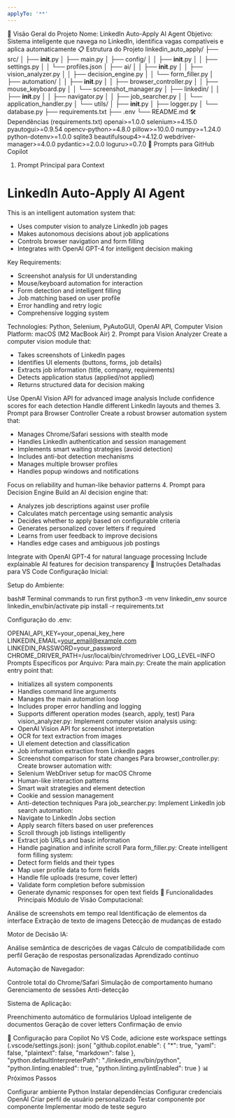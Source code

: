 ```yaml
---
applyTo: '**'
---
```

🎯 Visão Geral do Projeto
Nome: LinkedIn Auto-Apply AI Agent
Objetivo: Sistema inteligente que navega no LinkedIn, identifica vagas compatíveis e aplica automaticamente
📋 Estrutura do Projeto
linkedin_auto_apply/
├── src/
│   ├── __init__.py
│   ├── main.py
│   ├── config/
│   │   ├── __init__.py
│   │   ├── settings.py
│   │   └── profiles.json
│   ├── ai/
│   │   ├── __init__.py
│   │   ├── vision_analyzer.py
│   │   ├── decision_engine.py
│   │   └── form_filler.py
│   ├── automation/
│   │   ├── __init__.py
│   │   ├── browser_controller.py
│   │   ├── mouse_keyboard.py
│   │   └── screenshot_manager.py
│   ├── linkedin/
│   │   ├── __init__.py
│   │   ├── navigator.py
│   │   ├── job_searcher.py
│   │   └── application_handler.py
│   └── utils/
│       ├── __init__.py
│       ├── logger.py
│       └── database.py
├── requirements.txt
├── .env
└── README.md
🛠 Dependências (requirements.txt)
openai>=1.0.0
selenium>=4.15.0
pyautogui>=0.9.54
opencv-python>=4.8.0
pillow>=10.0.0
numpy>=1.24.0
python-dotenv>=1.0.0
sqlite3
beautifulsoup4>=4.12.0
webdriver-manager>=4.0.0
pydantic>=2.0.0
loguru>=0.7.0
🚀 Prompts para GitHub Copilot
1. Prompt Principal para Context
# LinkedIn Auto-Apply AI Agent

This is an intelligent automation system that:
- Uses computer vision to analyze LinkedIn job pages
- Makes autonomous decisions about job applications
- Controls browser navigation and form filling
- Integrates with OpenAI GPT-4 for intelligent decision making

Key Requirements:
- Screenshot analysis for UI understanding
- Mouse/keyboard automation for interaction
- Form detection and intelligent filling
- Job matching based on user profile
- Error handling and retry logic
- Comprehensive logging system

Technologies: Python, Selenium, PyAutoGUI, OpenAI API, Computer Vision
Platform: macOS (M2 MacBook Air)
2. Prompt para Vision Analyzer
Create a computer vision module that:
- Takes screenshots of LinkedIn pages
- Identifies UI elements (buttons, forms, job details)
- Extracts job information (title, company, requirements)
- Detects application status (applied/not applied)
- Returns structured data for decision making

Use OpenAI Vision API for advanced image analysis
Include confidence scores for each detection
Handle different LinkedIn layouts and themes
3. Prompt para Browser Controller
Create a robust browser automation system that:
- Manages Chrome/Safari sessions with stealth mode
- Handles LinkedIn authentication and session management
- Implements smart waiting strategies (avoid detection)
- Includes anti-bot detection mechanisms
- Manages multiple browser profiles
- Handles popup windows and notifications

Focus on reliability and human-like behavior patterns
4. Prompt para Decision Engine
Build an AI decision engine that:
- Analyzes job descriptions against user profile
- Calculates match percentage using semantic analysis
- Decides whether to apply based on configurable criteria
- Generates personalized cover letters if required
- Learns from user feedback to improve decisions
- Handles edge cases and ambiguous job postings

Integrate with OpenAI GPT-4 for natural language processing
Include explainable AI features for decision transparency
📝 Instruções Detalhadas para VS Code
Configuração Inicial:

Setup do Ambiente:

bash# Terminal commands to run first
python3 -m venv linkedin_env
source linkedin_env/bin/activate
pip install -r requirements.txt

Configuração do .env:

OPENAI_API_KEY=your_openai_key_here
LINKEDIN_EMAIL=your_email@example.com
LINKEDIN_PASSWORD=your_password
CHROME_DRIVER_PATH=/usr/local/bin/chromedriver
LOG_LEVEL=INFO
Prompts Específicos por Arquivo:
Para main.py:
Create the main application entry point that:
- Initializes all system components
- Handles command line arguments
- Manages the main automation loop
- Includes proper error handling and logging
- Supports different operation modes (search, apply, test)
Para vision_analyzer.py:
Implement computer vision analysis using:
- OpenAI Vision API for screenshot interpretation
- OCR for text extraction from images
- UI element detection and classification
- Job information extraction from LinkedIn pages
- Screenshot comparison for state changes
Para browser_controller.py:
Create browser automation with:
- Selenium WebDriver setup for macOS Chrome
- Human-like interaction patterns
- Smart wait strategies and element detection
- Cookie and session management
- Anti-detection techniques
Para job_searcher.py:
Implement LinkedIn job search automation:
- Navigate to LinkedIn Jobs section
- Apply search filters based on user preferences
- Scroll through job listings intelligently
- Extract job URLs and basic information
- Handle pagination and infinite scroll
Para form_filler.py:
Create intelligent form filling system:
- Detect form fields and their types
- Map user profile data to form fields
- Handle file uploads (resume, cover letter)
- Validate form completion before submission
- Generate dynamic responses for open text fields
🎯 Funcionalidades Principais
Módulo de Visão Computacional:

Análise de screenshots em tempo real
Identificação de elementos da interface
Extração de texto de imagens
Detecção de mudanças de estado

Motor de Decisão IA:

Análise semântica de descrições de vagas
Cálculo de compatibilidade com perfil
Geração de respostas personalizadas
Aprendizado contínuo

Automação de Navegador:

Controle total do Chrome/Safari
Simulação de comportamento humano
Gerenciamento de sessões
Anti-detecção

Sistema de Aplicação:

Preenchimento automático de formulários
Upload inteligente de documentos
Geração de cover letters
Confirmação de envio

🔧 Configuração para Copilot
No VS Code, adicione este workspace settings (.vscode/settings.json):
json{
    "github.copilot.enable": {
        "*": true,
        "yaml": false,
        "plaintext": false,
        "markdown": false
    },
    "python.defaultInterpreterPath": "./linkedin_env/bin/python",
    "python.linting.enabled": true,
    "python.linting.pylintEnabled": true
}
📊 Próximos Passos

Configurar ambiente Python
Instalar dependências
Configurar credenciais OpenAI
Criar perfil de usuário personalizado
Testar componente por componente
Implementar modo de teste seguro